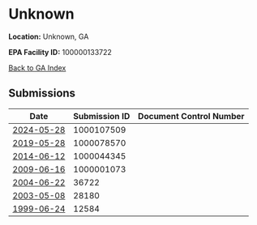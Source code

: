 # Unknown

**Location:** Unknown, GA

**EPA Facility ID:** 100000133722

[Back to GA Index](../../index.md)

## Submissions

| Date | Submission ID | Document Control Number |
|------|--------------|-------------------------|
| [2024-05-28](submissions/1000107509.md) | 1000107509 |  |
| [2019-05-28](submissions/1000078570.md) | 1000078570 |  |
| [2014-06-12](submissions/1000044345.md) | 1000044345 |  |
| [2009-06-16](submissions/1000001073.md) | 1000001073 |  |
| [2004-06-22](submissions/36722.md) | 36722 |  |
| [2003-05-08](submissions/28180.md) | 28180 |  |
| [1999-06-24](submissions/12584.md) | 12584 |  |
